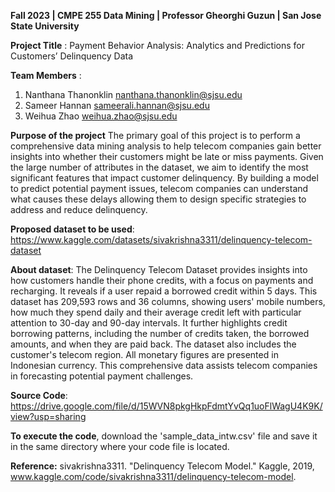 **Fall 2023 | CMPE 255 Data Mining | Professor Gheorghi Guzun | San Jose State University**

**Project Title** : Payment Behavior Analysis: Analytics and Predictions for Customers’ Delinquency Data

**Team Members** : 

1. Nanthana Thanonklin nanthana.thanonklin@sjsu.edu
2. Sameer Hannan sameerali.hannan@sjsu.edu
3. Weihua Zhao weihua.zhao@sjsu.edu 
             
**Purpose of the project**
The primary goal of this project is to perform a comprehensive data mining analysis to help telecom companies gain better insights into whether their customers might be late or miss payments. Given the large number of attributes in the dataset, we aim to identify the most significant features that impact customer delinquency. By building a model to predict potential payment issues, telecom companies can understand what causes these delays allowing them to design specific strategies to address and reduce delinquency.

**Proposed dataset to be used**: 
https://www.kaggle.com/datasets/sivakrishna3311/delinquency-telecom-dataset

**About dataset**:
The Delinquency Telecom Dataset provides insights into how customers handle their phone credits, with a focus on payments and recharging. It reveals if a user repaid a borrowed credit within 5 days. This dataset has  209,593 rows and 36 columns, showing users' mobile numbers, how much they spend daily and their average credit left with particular attention to 30-day and 90-day intervals. It further highlights credit borrowing patterns, including the number of credits taken, the borrowed amounts, and when they are paid back. The dataset also includes the customer's telecom region. All monetary figures are presented in Indonesian currency. This comprehensive data assists telecom companies in forecasting potential payment challenges.

**Source Code**: https://drive.google.com/file/d/15WVN8pkgHkpFdmtYvQq1uoFlWagU4K9K/view?usp=sharing

**To execute the code**, download the 'sample_data_intw.csv' file and save it in the same directory where your code file is located.

**Reference:**
sivakrishna3311. "Delinquency Telecom Model." Kaggle, 2019, www.kaggle.com/code/sivakrishna3311/delinquency-telecom-model.

